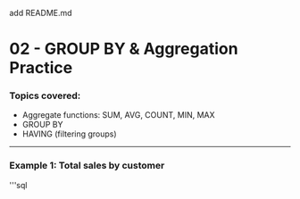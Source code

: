 add README.md
# 02 - GROUP BY & Aggregation Practice
### Topics covered:
- Aggregate functions: SUM, AVG, COUNT, MIN, MAX
- GROUP BY
- HAVING (filtering groups)
----
### Example 1: Total sales by customer
'''sql
